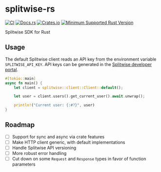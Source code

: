 # splitwise-rs

[![CI](https://github.com/pbar1/splitwise-rs/actions/workflows/ci.yml/badge.svg)](https://github.com/pbar1/splitwise-rs/actions/workflows/ci.yml)
[![Docs.rs](https://img.shields.io/docsrs/splitwise)](https://docs.rs/splitwise)
[![Crates.io](https://img.shields.io/crates/v/splitwise.svg)](https://crates.io/crates/splitwise)
[![Minimum Supported Rust Version](https://img.shields.io/badge/MSRV-1.56.1-dea584.svg)](https://github.com/rust-lang/rust/releases/tag/1.56.1)

Splitwise SDK for Rust

## Usage

The default Splitwise client reads an API key from the environment variable `SPLITWISE_API_KEY`.
API keys can be generated in the [Splitwise developer portal](https://secure.splitwise.com/apps).

```rust
#[tokio::main]
async fn main() {
    let client = splitwise::client::Client::default();

    let user = client.users().get_current_user().await.unwrap();

    println!("Current user: {:#?}", user)
}
```

## Roadmap

- [ ] Support for sync and async via crate features
- [ ] Make HTTP client generic, with default implementations
- [ ] Handle Splitwise API versioning
- [ ] More robust error handling
- [ ] Cut down on some `Request` and `Response` types in favor of function parameters
